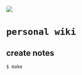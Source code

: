 ![](https://github.com/gongahkia/personal-wiki/actions/workflows/pages-build-deployment.yml/badge.svg)

# `personal wiki`

## create notes

```console
$ make
```

